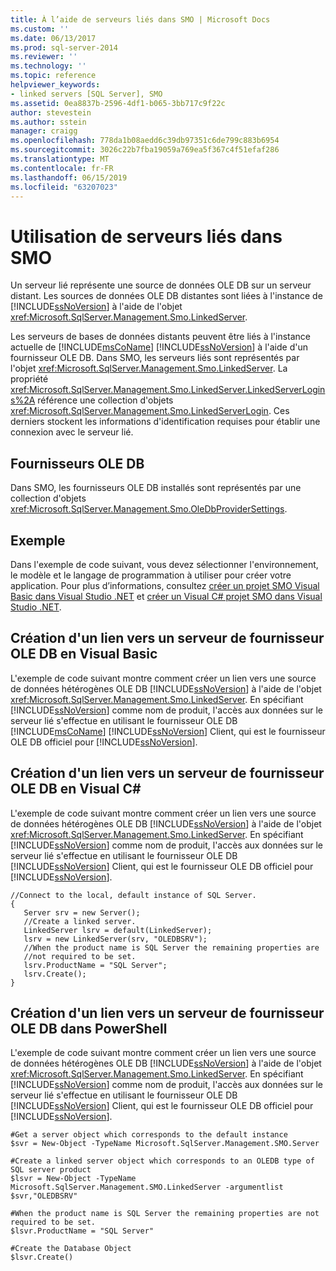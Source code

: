 ```yaml
---
title: À l’aide de serveurs liés dans SMO | Microsoft Docs
ms.custom: ''
ms.date: 06/13/2017
ms.prod: sql-server-2014
ms.reviewer: ''
ms.technology: ''
ms.topic: reference
helpviewer_keywords:
- linked servers [SQL Server], SMO
ms.assetid: 0ea8837b-2596-4df1-b065-3bb717c9f22c
author: stevestein
ms.author: sstein
manager: craigg
ms.openlocfilehash: 778da1b08aedd6c39db97351c6de799c883b6954
ms.sourcegitcommit: 3026c22b7fba19059a769ea5f367c4f51efaf286
ms.translationtype: MT
ms.contentlocale: fr-FR
ms.lasthandoff: 06/15/2019
ms.locfileid: "63207023"
---
```

# <a name="using-linked-servers-in-smo"></a>Utilisation de serveurs liés dans SMO
  Un serveur lié représente une source de données OLE DB sur un serveur distant. Les sources de données OLE DB distantes sont liées à l'instance de [!INCLUDE[ssNoVersion](../../../includes/ssnoversion-md.md)] à l'aide de l'objet <xref:Microsoft.SqlServer.Management.Smo.LinkedServer>.  
  
 Les serveurs de bases de données distants peuvent être liés à l'instance actuelle de [!INCLUDE[msCoName](../../../includes/msconame-md.md)] [!INCLUDE[ssNoVersion](../../../includes/ssnoversion-md.md)] à l'aide d'un fournisseur OLE DB. Dans SMO, les serveurs liés sont représentés par l'objet <xref:Microsoft.SqlServer.Management.Smo.LinkedServer>. La propriété <xref:Microsoft.SqlServer.Management.Smo.LinkedServer.LinkedServerLogins%2A> référence une collection d'objets <xref:Microsoft.SqlServer.Management.Smo.LinkedServerLogin>. Ces derniers stockent les informations d'identification requises pour établir une connexion avec le serveur lié.  
  
## <a name="ole-db-providers"></a>Fournisseurs OLE DB  
 Dans SMO, les fournisseurs OLE DB installés sont représentés par une collection d'objets <xref:Microsoft.SqlServer.Management.Smo.OleDbProviderSettings>.  
  
## <a name="example"></a>Exemple  
 Dans l'exemple de code suivant, vous devez sélectionner l'environnement, le modèle et le langage de programmation à utiliser pour créer votre application. Pour plus d’informations, consultez [créer un projet SMO Visual Basic dans Visual Studio .NET](../../../database-engine/dev-guide/create-a-visual-basic-smo-project-in-visual-studio-net.md) et [créer un Visual C&#35; projet SMO dans Visual Studio .NET](../how-to-create-a-visual-csharp-smo-project-in-visual-studio-net.md).  
  
## <a name="creating-a-link-to-an-ole-db-provider-server-in-visual-basic"></a>Création d'un lien vers un serveur de fournisseur OLE DB en Visual Basic  
 L'exemple de code suivant montre comment créer un lien vers une source de données hétérogènes OLE DB [!INCLUDE[ssNoVersion](../../../includes/ssnoversion-md.md)] à l'aide de l'objet <xref:Microsoft.SqlServer.Management.Smo.LinkedServer>. En spécifiant [!INCLUDE[ssNoVersion](../../../includes/ssnoversion-md.md)] comme nom de produit, l'accès aux données sur le serveur lié s'effectue en utilisant le fournisseur OLE DB [!INCLUDE[msCoName](../../../includes/msconame-md.md)] [!INCLUDE[ssNoVersion](../../../includes/ssnoversion-md.md)] Client, qui est le fournisseur OLE DB officiel pour [!INCLUDE[ssNoVersion](../../../includes/ssnoversion-md.md)].  
  
<!-- TODO: review snippet reference  [!CODE [SMO How to#SMO_VBLinkedServers1](SMO How to#SMO_VBLinkedServers1)]  -->  
  
## <a name="creating-a-link-to-an-ole-db-provider-server-in-visual-c"></a>Création d'un lien vers un serveur de fournisseur OLE DB en Visual C#  
 L'exemple de code suivant montre comment créer un lien vers une source de données hétérogènes OLE DB [!INCLUDE[ssNoVersion](../../../includes/ssnoversion-md.md)] à l'aide de l'objet <xref:Microsoft.SqlServer.Management.Smo.LinkedServer>. En spécifiant [!INCLUDE[ssNoVersion](../../../includes/ssnoversion-md.md)] comme nom de produit, l'accès aux données sur le serveur lié s'effectue en utilisant le fournisseur OLE DB [!INCLUDE[ssNoVersion](../../../includes/ssnoversion-md.md)] Client, qui est le fournisseur OLE DB officiel pour [!INCLUDE[ssNoVersion](../../../includes/ssnoversion-md.md)].  
  
```  
//Connect to the local, default instance of SQL Server.   
{   
   Server srv = new Server();   
   //Create a linked server.   
   LinkedServer lsrv = default(LinkedServer);   
   lsrv = new LinkedServer(srv, "OLEDBSRV");   
   //When the product name is SQL Server the remaining properties are   
   //not required to be set.   
   lsrv.ProductName = "SQL Server";   
   lsrv.Create();   
}   
```  
  
## <a name="creating-a-link-to-an-ole-db-provider-server-in-powershell"></a>Création d'un lien vers un serveur de fournisseur OLE DB dans PowerShell  
 L'exemple de code suivant montre comment créer un lien vers une source de données hétérogènes OLE DB [!INCLUDE[ssNoVersion](../../../includes/ssnoversion-md.md)] à l'aide de l'objet <xref:Microsoft.SqlServer.Management.Smo.LinkedServer>. En spécifiant [!INCLUDE[ssNoVersion](../../../includes/ssnoversion-md.md)] comme nom de produit, l'accès aux données sur le serveur lié s'effectue en utilisant le fournisseur OLE DB [!INCLUDE[ssNoVersion](../../../includes/ssnoversion-md.md)] Client, qui est le fournisseur OLE DB officiel pour [!INCLUDE[ssNoVersion](../../../includes/ssnoversion-md.md)].  
  
```  
#Get a server object which corresponds to the default instance  
$svr = New-Object -TypeName Microsoft.SqlServer.Management.SMO.Server  
  
#Create a linked server object which corresponds to an OLEDB type of SQL server product  
$lsvr = New-Object -TypeName Microsoft.SqlServer.Management.SMO.LinkedServer -argumentlist $svr,"OLEDBSRV"  
  
#When the product name is SQL Server the remaining properties are not required to be set.   
$lsvr.ProductName = "SQL Server"  
  
#Create the Database Object  
$lsvr.Create()   
```  
  
  

